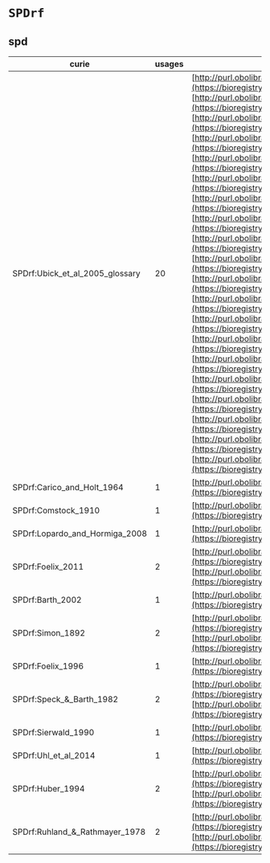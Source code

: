 # `SPDrf`

## spd

| curie                           |   usages | nodes                                                                                                                                                                                                                                                                                                                                                                                                                                                                                                                                                                                                                                                                                                                                                                                                                                                                                                                                                                                                                                                                                                                                                                                                                                                                                                                                                                                                                                                                                                                                                                                                                                                                                                                                                                                                                                                                                                                                                                                                                                                                                                                                                                                                                                                                                                                                              |
|---------------------------------|----------|----------------------------------------------------------------------------------------------------------------------------------------------------------------------------------------------------------------------------------------------------------------------------------------------------------------------------------------------------------------------------------------------------------------------------------------------------------------------------------------------------------------------------------------------------------------------------------------------------------------------------------------------------------------------------------------------------------------------------------------------------------------------------------------------------------------------------------------------------------------------------------------------------------------------------------------------------------------------------------------------------------------------------------------------------------------------------------------------------------------------------------------------------------------------------------------------------------------------------------------------------------------------------------------------------------------------------------------------------------------------------------------------------------------------------------------------------------------------------------------------------------------------------------------------------------------------------------------------------------------------------------------------------------------------------------------------------------------------------------------------------------------------------------------------------------------------------------------------------------------------------------------------------------------------------------------------------------------------------------------------------------------------------------------------------------------------------------------------------------------------------------------------------------------------------------------------------------------------------------------------------------------------------------------------------------------------------------------------------|
| SPDrf:Ubick_et_al_2005_glossary |       20 | [http://purl.obolibrary.org/obo/SPD:0000016](https://bioregistry.io/http://purl.obolibrary.org/obo/SPD:0000016), [http://purl.obolibrary.org/obo/SPD:0000018](https://bioregistry.io/http://purl.obolibrary.org/obo/SPD:0000018), [http://purl.obolibrary.org/obo/SPD:0000020](https://bioregistry.io/http://purl.obolibrary.org/obo/SPD:0000020), [http://purl.obolibrary.org/obo/SPD:0000036](https://bioregistry.io/http://purl.obolibrary.org/obo/SPD:0000036), [http://purl.obolibrary.org/obo/SPD:0000037](https://bioregistry.io/http://purl.obolibrary.org/obo/SPD:0000037), [http://purl.obolibrary.org/obo/SPD:0000038](https://bioregistry.io/http://purl.obolibrary.org/obo/SPD:0000038), [http://purl.obolibrary.org/obo/SPD:0000048](https://bioregistry.io/http://purl.obolibrary.org/obo/SPD:0000048), [http://purl.obolibrary.org/obo/SPD:0000049](https://bioregistry.io/http://purl.obolibrary.org/obo/SPD:0000049), [http://purl.obolibrary.org/obo/SPD:0000051](https://bioregistry.io/http://purl.obolibrary.org/obo/SPD:0000051), [http://purl.obolibrary.org/obo/SPD:0000073](https://bioregistry.io/http://purl.obolibrary.org/obo/SPD:0000073), [http://purl.obolibrary.org/obo/SPD:0000135](https://bioregistry.io/http://purl.obolibrary.org/obo/SPD:0000135), [http://purl.obolibrary.org/obo/SPD:0000136](https://bioregistry.io/http://purl.obolibrary.org/obo/SPD:0000136), [http://purl.obolibrary.org/obo/SPD:0000138](https://bioregistry.io/http://purl.obolibrary.org/obo/SPD:0000138), [http://purl.obolibrary.org/obo/SPD:0000168](https://bioregistry.io/http://purl.obolibrary.org/obo/SPD:0000168), [http://purl.obolibrary.org/obo/SPD:0000289](https://bioregistry.io/http://purl.obolibrary.org/obo/SPD:0000289), [http://purl.obolibrary.org/obo/SPD:0000295](https://bioregistry.io/http://purl.obolibrary.org/obo/SPD:0000295), [http://purl.obolibrary.org/obo/SPD:0000330](https://bioregistry.io/http://purl.obolibrary.org/obo/SPD:0000330), [http://purl.obolibrary.org/obo/SPD:0000378](https://bioregistry.io/http://purl.obolibrary.org/obo/SPD:0000378), [http://purl.obolibrary.org/obo/SPD:0000379](https://bioregistry.io/http://purl.obolibrary.org/obo/SPD:0000379), [http://purl.obolibrary.org/obo/SPD:0000385](https://bioregistry.io/http://purl.obolibrary.org/obo/SPD:0000385) |
| SPDrf:Carico_and_Holt_1964      |        1 | [http://purl.obolibrary.org/obo/SPD:0000140](https://bioregistry.io/http://purl.obolibrary.org/obo/SPD:0000140)                                                                                                                                                                                                                                                                                                                                                                                                                                                                                                                                                                                                                                                                                                                                                                                                                                                                                                                                                                                                                                                                                                                                                                                                                                                                                                                                                                                                                                                                                                                                                                                                                                                                                                                                                                                                                                                                                                                                                                                                                                                                                                                                                                                                                                    |
| SPDrf:Comstock_1910             |        1 | [http://purl.obolibrary.org/obo/SPD:0000177](https://bioregistry.io/http://purl.obolibrary.org/obo/SPD:0000177)                                                                                                                                                                                                                                                                                                                                                                                                                                                                                                                                                                                                                                                                                                                                                                                                                                                                                                                                                                                                                                                                                                                                                                                                                                                                                                                                                                                                                                                                                                                                                                                                                                                                                                                                                                                                                                                                                                                                                                                                                                                                                                                                                                                                                                    |
| SPDrf:Lopardo_and_Hormiga_2008  |        1 | [http://purl.obolibrary.org/obo/SPD:0000287](https://bioregistry.io/http://purl.obolibrary.org/obo/SPD:0000287)                                                                                                                                                                                                                                                                                                                                                                                                                                                                                                                                                                                                                                                                                                                                                                                                                                                                                                                                                                                                                                                                                                                                                                                                                                                                                                                                                                                                                                                                                                                                                                                                                                                                                                                                                                                                                                                                                                                                                                                                                                                                                                                                                                                                                                    |
| SPDrf:Foelix_2011               |        2 | [http://purl.obolibrary.org/obo/SPD:0000288](https://bioregistry.io/http://purl.obolibrary.org/obo/SPD:0000288), [http://purl.obolibrary.org/obo/SPD:0000429](https://bioregistry.io/http://purl.obolibrary.org/obo/SPD:0000429)                                                                                                                                                                                                                                                                                                                                                                                                                                                                                                                                                                                                                                                                                                                                                                                                                                                                                                                                                                                                                                                                                                                                                                                                                                                                                                                                                                                                                                                                                                                                                                                                                                                                                                                                                                                                                                                                                                                                                                                                                                                                                                                   |
| SPDrf:Barth_2002                |        1 | [http://purl.obolibrary.org/obo/SPD:0000310](https://bioregistry.io/http://purl.obolibrary.org/obo/SPD:0000310)                                                                                                                                                                                                                                                                                                                                                                                                                                                                                                                                                                                                                                                                                                                                                                                                                                                                                                                                                                                                                                                                                                                                                                                                                                                                                                                                                                                                                                                                                                                                                                                                                                                                                                                                                                                                                                                                                                                                                                                                                                                                                                                                                                                                                                    |
| SPDrf:Simon_1892                |        2 | [http://purl.obolibrary.org/obo/SPD:0000380](https://bioregistry.io/http://purl.obolibrary.org/obo/SPD:0000380), [http://purl.obolibrary.org/obo/SPD:0000649](https://bioregistry.io/http://purl.obolibrary.org/obo/SPD:0000649)                                                                                                                                                                                                                                                                                                                                                                                                                                                                                                                                                                                                                                                                                                                                                                                                                                                                                                                                                                                                                                                                                                                                                                                                                                                                                                                                                                                                                                                                                                                                                                                                                                                                                                                                                                                                                                                                                                                                                                                                                                                                                                                   |
| SPDrf:Foelix_1996               |        1 | [http://purl.obolibrary.org/obo/SPD:0000400](https://bioregistry.io/http://purl.obolibrary.org/obo/SPD:0000400)                                                                                                                                                                                                                                                                                                                                                                                                                                                                                                                                                                                                                                                                                                                                                                                                                                                                                                                                                                                                                                                                                                                                                                                                                                                                                                                                                                                                                                                                                                                                                                                                                                                                                                                                                                                                                                                                                                                                                                                                                                                                                                                                                                                                                                    |
| SPDrf:Speck_&_Barth_1982        |        2 | [http://purl.obolibrary.org/obo/SPD:0000484](https://bioregistry.io/http://purl.obolibrary.org/obo/SPD:0000484), [http://purl.obolibrary.org/obo/SPD:0000485](https://bioregistry.io/http://purl.obolibrary.org/obo/SPD:0000485)                                                                                                                                                                                                                                                                                                                                                                                                                                                                                                                                                                                                                                                                                                                                                                                                                                                                                                                                                                                                                                                                                                                                                                                                                                                                                                                                                                                                                                                                                                                                                                                                                                                                                                                                                                                                                                                                                                                                                                                                                                                                                                                   |
| SPDrf:Sierwald_1990             |        1 | [http://purl.obolibrary.org/obo/SPD:0000523](https://bioregistry.io/http://purl.obolibrary.org/obo/SPD:0000523)                                                                                                                                                                                                                                                                                                                                                                                                                                                                                                                                                                                                                                                                                                                                                                                                                                                                                                                                                                                                                                                                                                                                                                                                                                                                                                                                                                                                                                                                                                                                                                                                                                                                                                                                                                                                                                                                                                                                                                                                                                                                                                                                                                                                                                    |
| SPDrf:Uhl_et_al_2014            |        1 | [http://purl.obolibrary.org/obo/SPD:0000680](https://bioregistry.io/http://purl.obolibrary.org/obo/SPD:0000680)                                                                                                                                                                                                                                                                                                                                                                                                                                                                                                                                                                                                                                                                                                                                                                                                                                                                                                                                                                                                                                                                                                                                                                                                                                                                                                                                                                                                                                                                                                                                                                                                                                                                                                                                                                                                                                                                                                                                                                                                                                                                                                                                                                                                                                    |
| SPDrf:Huber_1994                |        2 | [http://purl.obolibrary.org/obo/SPD:0000697](https://bioregistry.io/http://purl.obolibrary.org/obo/SPD:0000697), [http://purl.obolibrary.org/obo/SPD:0000698](https://bioregistry.io/http://purl.obolibrary.org/obo/SPD:0000698)                                                                                                                                                                                                                                                                                                                                                                                                                                                                                                                                                                                                                                                                                                                                                                                                                                                                                                                                                                                                                                                                                                                                                                                                                                                                                                                                                                                                                                                                                                                                                                                                                                                                                                                                                                                                                                                                                                                                                                                                                                                                                                                   |
| SPDrf:Ruhland_&_Rathmayer_1978  |        2 | [http://purl.obolibrary.org/obo/SPD:0000815](https://bioregistry.io/http://purl.obolibrary.org/obo/SPD:0000815), [http://purl.obolibrary.org/obo/SPD:0000816](https://bioregistry.io/http://purl.obolibrary.org/obo/SPD:0000816)                                                                                                                                                                                                                                                                                                                                                                                                                                                                                                                                                                                                                                                                                                                                                                                                                                                                                                                                                                                                                                                                                                                                                                                                                                                                                                                                                                                                                                                                                                                                                                                                                                                                                                                                                                                                                                                                                                                                                                                                                                                                                                                   |
